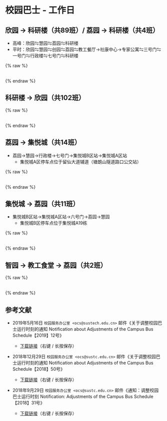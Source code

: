 # 校园巴士 - 工作日

## 欣园 → 科研楼（共89班）/ 荔园 → 科研楼（共4班）

* 高峰：欣园⇋慧园⇋荔园⇋科研楼
* 平时：欣园⇋慧园⇋创园⇋荔园⇋教工餐厅→社康中心→专家公寓⇋三号门⇋一号门⇋行政楼⇋七号门⇋科研楼

{% raw %}

<div id="bus-table-hl2rb">
    <table class="dataTable" id="work-bus-hl2rb">
    </table>
</div>

<script type="text/javascript">
    var busdata_hl2rb= [
        ["07:20","高峰",""],
        ["07:25","高峰",""],
        ["07:30","高峰",""],
        ["07:35","高峰",""],
        ["07:40","高峰",""],
        ["07:45","高峰",""],
        ["07:50","高峰",""],
        ["07:55","",""],
        ["08:00","",""],
        ["08:05","",""],
        ["08:10","",""],
        ["08:15","",""],
        ["08:20","",""],
        ["08:25","",""],
        ["08:30","",""],
        ["08:45","",""],
        ["09:00","",""],
        ["09:10","",""],
        ["09:20","",""],
        ["09:30","",""],
        ["09:40","",""],
        ["09:45","高峰",""],
        ["09:50","",""],
        ["09:55","高峰",""],
        ["09:55","高峰",""],
        ["10:00","高峰",""],
        ["10:00","荔园发",""],
        ["10:05","",""],
        ["10:10","",""],
        ["10:20","",""],
        ["10:30","",""],
        ["10:45","",""],
        ["11:00","",""],
        ["11:15","",""],
        ["11:30","",""],
        ["11:45","",""],
        ["12:00","",""],
        ["12:05","高峰",""],
        ["12:05","荔园发",""],
        ["12:10","",""],
        ["12:15","高峰",""],
        ["12:20","",""],
        ["12:25","高峰",""],
        ["12:30","",""],
        ["12:35","高峰",""],
        ["12:40","",""],
        ["12:50","",""],
        ["13:00","",""],
        ["13:15","",""],
        ["13:25","高峰",""],
        ["13:30","",""],
        ["13:35","高峰",""],
        ["13:40","高峰",""],
        ["13:40","荔园发",""],
        ["13:40","",""],
        ["13:45","高峰",""],
        ["13:50","",""],
        ["13:55","高峰",""],
        ["14:00","",""],
        ["14:20","",""],
        ["14:40","",""],
        ["15:00","",""],
        ["15:20","",""],
        ["15:30","",""],
        ["15:40","",""],
        ["15:50","",""],
        ["15:55","高峰",""],
        ["16:00","高峰",""],
        ["16:00","荔园发",""],
        ["16:05","高峰",""],
        ["16:10","高峰",""],
        ["16:20","",""],
        ["16:40","",""],
        ["17:00","",""],
        ["17:15","",""],
        ["17:30","",""],
        ["17:40","",""],
        ["17:45","",""],
        ["17:50","",""],
        ["18:00","",""],
        ["18:05","",""],
        ["18:10","",""],
        ["18:15","高峰",""],
        ["18:20","",""],
        ["18:25","高峰",""],
        ["18:30","",""],
        ["18:45","",""],
        ["19:00","",""],
        ["19:15","",""],
        ["19:30","",""],
        ["20:00","",""],
        ["20:30","",""],
        ["21:00","",""],
    ];
    var busdata_rb2hl = [
        ["07:30","高峰",""],
        ["07:40","高峰",""],
        ["07:45",""],
        ["07:50","高峰",""],
        ["08:00",""],
        ["08:05",""],
        ["08:10",""],
        ["08:15",""],
        ["08:20",""],
        ["08:25",""],
        ["08:30",""],
        ["08:37",""],
        ["08:40",""],
        ["08:48",""],
        ["08:50",""],
        ["08:58",""],
        ["09:00",""],
        ["09:05",""],
        ["09:10",""],
        ["09:20",""],
        ["09:30",""],
        ["09:40",""],
        ["09:50",""],
        ["09:55","高峰",""],
        ["09:55","高峰",""],
        ["10:00","高峰",""],
        ["10:05",""],
        ["10:10",""],
        ["10:20",""],
        ["10:40",""],
        ["11:00",""],
        ["11:15",""],
        ["11:30",""],
        ["11:45",""],
        ["11:50",""],
        ["12:00",""],
        ["12:10",""],
        ["12:15","高峰",""],
        ["12:15","高峰",""],
        ["12:20",""],
        ["12:25","高峰",""],
        ["12:30",""],
        ["12:35","高峰",""],
        ["12:40","高峰",""],
        ["12:45",""],
        ["12:50",""],
        ["13:00",""],
        ["13:20",""],
        ["13:30",""],
        ["13:35","高峰",""],
        ["13:40","高峰",""],
        ["13:45","高峰",""],
        ["13:50",""],
        ["13:55","高峰",""],
        ["13:55","高峰",""],
        ["14:00",""],
        ["14:10",""],
        ["14:15","高峰",""],
        ["14:20",""],
        ["14:40",""],
        ["15:00",""],
        ["15:20",""],
        ["15:40",""],
        ["15:50",""],
        ["15:55","高峰",""],
        ["16:00","高峰",""],
        ["16:05","高峰",""],
        ["16:10",""],
        ["16:10","高峰",""],
        ["16:20",""],
        ["16:30",""],
        ["16:40",""],
        ["17:00",""],
        ["17:20",""],
        ["17:30",""],
        ["17:40",""],
        ["17:50",""],
        ["18:00",""],
        ["18:05","高峰",""],
        ["18:10",""],
        ["18:15","高峰",""],
        ["18:20","高峰",""],
        ["18:20",""],
        ["18:25","高峰",""],
        ["18:30",""],
        ["18:40",""],
        ["18:45","高峰",""],
        ["18:50",""],
        ["19:00",""],
        ["19:10",""],
        ["19:20",""],
        ["19:30",""],
        ["20:00",""],
        ["20:30",""],
        ["20:50",""],
        ["20:58","高峰",""],
        ["21:00","高峰",""],
        ["21:05",""],
        ["21:20",""],
        ["22:00",""],
        ["22:00","高峰",""],
        ["22:00","高峰",""],
    ];
    function getTime(MinBefore) {
        var date = new Date();
        date.setMinutes(date.getMinutes() - MinBefore);
        var h = date.getHours();
        var hour = (h < 10) ? "0" + h : h;
        var m = date.getMinutes();
        var min = (m < 10) ? "0" + m : m;
        return hour + ":" + min;
    }
    var now_20 = getTime(20);
    var now = getTime(0);

    var now_bus_row_hl2rb = 0;
    for(var i = 0, len = busdata_hl2rb.length; i < len; i++){
        if (busdata_hl2rb[i][0] < now_20) {
            busdata_hl2rb[i][2] = "已到达";
            now_bus_row_hl2rb = i;
        }else if (busdata_hl2rb[i][0] < now) {
            busdata_hl2rb[i][2] = "在途中";
        }else{
            busdata_hl2rb[i][2] = "未发车";
        }
    }
    
</script>

{% endraw %}

## 科研楼 → 欣园（共102班）

{% raw %}
<div id="bus-table-rb2hl">
    <table class="dataTable" id="work-bus-rb2hl">
    </table>
</div>

<script type="text/javascript">
    var now_bus_row_rb2hl = 0;
    for(var i = 0, len = busdata_rb2hl.length; i < len; i++){
        if (busdata_rb2hl[i][0] < now_20) {
            busdata_rb2hl[i][2] = "已到达";
            now_bus_row_rb2hl = i;
        }else if (busdata_rb2hl[i][0] < now) {
            busdata_rb2hl[i][2] = "在途中";
        }else{
            busdata_rb2hl[i][2] = "未发车";
        }
    }

</script>
{% endraw %}

## 荔园 → 集悦城（共14班）

* 荔园→慧园→行政楼→七号门→集悦城B区站→集悦城A区站
    * 集悦城A区停车点位于留仙大道辅道（塘朗山隧道路口公交站）

{% raw %}
<div id="bus-table-lh2jyc">
    <table class="dataTable" id="work-bus-lh2jyc">
    </table>
</div>

<script type="text/javascript">
    var busdata_lh2jyc = [
        ["12:40","",""],
        ["13:20","",""],
        ["13:30","",""],
        ["18:30","",""],
        ["18:40","",""],
        ["20:20","",""],
        ["21:20","",""],
        ["21:40","",""],
        ["22:00","",""],
        ["22:10","",""],
        ["22:20","",""],
        ["22:30","",""],
        ["22:30","",""],
        ["23:00","",""],
    ];
    var now_bus_row_lh2jyc = 0;
    for(var i = 0, len = busdata_lh2jyc.length; i < len; i++){
        if (busdata_lh2jyc[i][0] < now_20) {
            busdata_lh2jyc[i][2] = "已到达";
            now_bus_row_lh2jyc = i;
        }else if (busdata_lh2jyc[i][0] < now) {
            busdata_lh2jyc[i][2] = "在途中";
        }else{
            busdata_lh2jyc[i][2] = "未发车";
        }
    }
    
</script>
{% endraw %}

## 集悦城 → 荔园（共11班）

* 集悦城B区站→集悦城A区站→六号门→荔园→慧园
    * 集悦城B区停车点位于集悦城A19栋

{% raw %}
<div id="bus-table-jyc2lh">
    <table class="dataTable" id="work-bus-jyc2lh">
    </table>
</div>

<script type="text/javascript">
    var busdata_jyc2lh = [
        ["07:20","",""],
        ["07:30","",""],
        ["08:00","",""],
        ["08:10","",""],
        ["08:20","",""],
        ["09:40","",""],
        ["09:50","",""],
        ["13:20","",""],
        ["13:30","",""],
        ["15:20","",""],
        ["15:30","",""],
    ];
    var now_bus_row_jyc2lh = 0;
    for(var i = 0, len = busdata_jyc2lh.length; i < len; i++){
        if (busdata_jyc2lh[i][0] < now_20) {
            busdata_jyc2lh[i][2] = "已到达";
            now_bus_row_jyc2lh = i;
        }else if (busdata_jyc2lh[i][0] < now) {
            busdata_jyc2lh[i][2] = "在途中";
        }else{
            busdata_jyc2lh[i][2] = "未发车";
        }
    }

</script>
{% endraw %}

## 智园 → 教工食堂 → 荔园（共2班）

{% raw %}
<div id="bus-table-ip2lh">
    <table class="dataTable" id="work-bus-ip2lh">
    </table>
</div>

<script type="text/javascript">
    var busdata_ip2lh = [
        ["11:50","",""],
        ["17:45","",""],
    ];
    var now_bus_row_ip2lh = 0;
    for(var i = 0, len = busdata_ip2lh.length; i < len; i++){
        if (busdata_ip2lh[i][0] < now_20) {
            busdata_ip2lh[i][2] = "已到达";
            now_bus_row_ip2lh = i;
        }else if (busdata_ip2lh[i][0] < now) {
            busdata_ip2lh[i][2] = "在途中";
        }else{
            busdata_ip2lh[i][2] = "未发车";
        }
    }

    function build_all_table(){
        if ( $.fn.DataTable.isDataTable( '#hl2rb' ) ) {
            return;
        }
        // high land - research building
        var ins_table_hl2rb = $('#work-bus-hl2rb').DataTable( {
            data: busdata_hl2rb,
            scrollY: 300,
            paging: false,
            searching : false,
            bFilter: false,
            info: false,
            columns: [
                { title: "发车时间" },
                { title: "平时/高峰", "orderable": false },
                { title: "状态", "orderable": false },
            ],
            rowCallback: function( row, data, index ) {
                if ( data[2] == "已到达" )
                {
                    $('td', row).css('background-color', '#003f43'); // SUSTech dark green
                    $('td', row).css('color', '#FFFFFF');
                }
                else if ( data[2] == "在途中" )
                {
                    $('td', row).css('background-color', '#ed6c00'); // SUSTech orange
                    $('td', row).each(function(){
                        $(this).html( '<b>'+$(this).text()+'</b>');
                    });
                }
            }
        } );
        var now_bus_offset =$(ins_table_hl2rb.row(Math.min(now_bus_row_hl2rb, busdata_hl2rb.length)).node()).offset().top - $(ins_table_hl2rb.row(0).node()).offset().top;
        $("#bus-table-hl2rb .dataTables_scrollBody").scrollTop(now_bus_offset);

        // research building - high land
        var ins_table_rb2hl = $('#work-bus-rb2hl').DataTable( {
            data: busdata_rb2hl,
            scrollY: 300,
            paging: false,
            searching : false,
            bFilter: false,
            info: false,
            columns: [
                { title: "发车时间" },
                { title: "平时/高峰", "orderable": false },
                { title: "状态", "orderable": false },
            ],
            rowCallback: function( row, data, index ) {
                if ( data[2] == "已到达" )
                {
                    $('td', row).css('background-color', '#003f43'); // SUSTech dark green
                    $('td', row).css('color', '#FFFFFF');
                }
                else if ( data[2] == "在途中" )
                {
                    $('td', row).css('background-color', '#ed6c00'); // SUSTech orange
                    $('td', row).each(function(){
                        $(this).html( '<b>'+$(this).text()+'</b>');
                    });
                }
            }
        } );
        var now_bus_offset =$(ins_table_rb2hl.row(Math.min(now_bus_row_rb2hl, busdata_rb2hl.length)).node()).offset().top - $(ins_table_rb2hl.row(0).node()).offset().top;
        $("#bus-table-rb2hl .dataTables_scrollBody").scrollTop(now_bus_offset);

        // lychee hill - ji yue cheng
        var ins_table_lh2jyc = $('#work-bus-lh2jyc').DataTable( {
            data: busdata_lh2jyc,
            scrollY: 300,
            paging: false,
            searching : false,
            bFilter: false,
            info: false,
            columns: [
                { title: "发车时间" },
                { title: "平时/高峰", "orderable": false },
                { title: "状态", "orderable": false },
            ],
            rowCallback: function( row, data, index ) {
                if ( data[2] == "已到达" )
                {
                    $('td', row).css('background-color', '#003f43'); // SUSTech dark green
                    $('td', row).css('color', '#FFFFFF');
                }
                else if ( data[2] == "在途中" )
                {
                    $('td', row).css('background-color', '#ed6c00'); // SUSTech orange
                    $('td', row).each(function(){
                        $(this).html( '<b>'+$(this).text()+'</b>');
                    });
                }
            }
        } );
        var now_bus_offset =$(ins_table_lh2jyc.row(Math.min(now_bus_row_lh2jyc, busdata_lh2jyc.length)).node()).offset().top - $(ins_table_lh2jyc.row(0).node()).offset().top;
        $("#bus-table-lh2jyc .dataTables_scrollBody").scrollTop(now_bus_offset);

        // ji yue cheng - lychee hill
        var ins_table_jyc2lh = $('#work-bus-jyc2lh').DataTable( {
            data: busdata_jyc2lh,
            scrollY: 300,
            paging: false,
            searching : false,
            bFilter: false,
            info: false,
            columns: [
                { title: "发车时间" },
                { title: "平时/高峰", "orderable": false },
                { title: "状态", "orderable": false },
            ],
            rowCallback: function( row, data, index ) {
                if ( data[2] == "已到达" )
                {
                    $('td', row).css('background-color', '#003f43'); // SUSTech dark green
                    $('td', row).css('color', '#FFFFFF');
                }
                else if ( data[2] == "在途中" )
                {
                    $('td', row).css('background-color', '#ed6c00'); // SUSTech orange
                    $('td', row).each(function(){
                        $(this).html( '<b>'+$(this).text()+'</b>');
                    });
                }
            }
        } );
        var now_bus_offset =$(ins_table_jyc2lh.row(Math.min(now_bus_row_jyc2lh, busdata_jyc2lh.length)).node()).offset().top - $(ins_table_jyc2lh.row(0).node()).offset().top;
        $("#bus-table-jyc2lh .dataTables_scrollBody").scrollTop(now_bus_offset);

        // i park - lychee hill
        var ins_table_ip2lh = $('#work-bus-ip2lh').DataTable( {
            data: busdata_ip2lh,
            scrollY: 300,
            paging: false,
            searching : false,
            bFilter: false,
            info: false,
            columns: [
                { title: "发车时间" },
                { title: "平时/高峰", "orderable": false },
                { title: "状态", "orderable": false },
            ],
            rowCallback: function( row, data, index ) {
                if ( data[2] == "已到达" )
                {
                    $('td', row).css('background-color', '#003f43'); // SUSTech dark green
                    $('td', row).css('color', '#FFFFFF');
                }
                else if ( data[2] == "在途中" )
                {
                    $('td', row).css('background-color', '#ed6c00'); // SUSTech orange
                    $('td', row).each(function(){
                        $(this).html( '<b>'+$(this).text()+'</b>');
                    });
                }
            }
        } );
        var now_bus_offset =$(ins_table_ip2lh.row(Math.min(now_bus_row_ip2lh, busdata_ip2lh.length)).node()).offset().top - $(ins_table_ip2lh.row(0).node()).offset().top;
        $("#bus-table-ip2lh .dataTables_scrollBody").scrollTop(now_bus_offset);
    }

    document.addEventListener('DOMContentLoaded', build_all_table, false);

    $(document).ready(function(){
        build_all_table();
    });

</script>
{% endraw %}

## 参考文献

* 2019年5月16日 `校园服务办公室 <ocs@sustech.edu.cn>` 邮件《关于调整校园巴士运行时刻的通知 Notification about Adjustments of the Campus Bus Schedule【2019】12号》
    * [下载链接](./Campus_Bus_Schedule_1912.pdf)（右键 / 长按保存）

* 2018年12月29日 `校园服务办公室 <ocs@sustc.edu.cn>` 邮件《关于调整校园巴士运行时刻的通知 Notification about Adjustments of the Campus Bus Schedule【2018】50号》
    * [下载链接](./Campus_Bus_Schedule_1850.pdf)（右键 / 长按保存）

* 2018年9月29日 `校园服务办公室 <ocs@sustc.edu.cn>` 邮件《通知：调整校园巴士运行时刻 Notification: Adjustments of the Campus Bus Schedule【2018】31号》
    * [下载链接](./Campus_Bus_Schedule_1831.pdf)（右键 / 长按保存）
